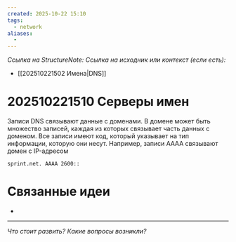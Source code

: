 ```yaml
---
created: 2025-10-22 15:10
tags:
  - network
aliases:
  -
---
```

*Ссылка на StructureNote:*
*Ссылка на исходник или контекст (если есть):*
- [[202510221502 Имена|DNS]]

# 202510221510 Серверы имен

Записи DNS связывают данные с доменами. В домене может быть множество записей, каждая из которых связывает часть данных с доменом. Все записи имеют код, который указывает на тип информации, которую они несут. Например, записи AAAA связывают домен с IP-адресом

```
sprint.net. AAAA 2600::
```


# Связанные идеи

- 

---

*Что стоит развить? Какие вопросы возникли?*
